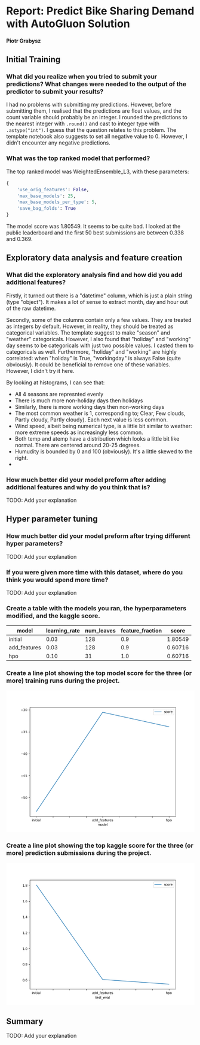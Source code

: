 # Report: Predict Bike Sharing Demand with AutoGluon Solution
#### Piotr Grabysz

## Initial Training
### What did you realize when you tried to submit your predictions? What changes were needed to the output of the predictor to submit your results?
I had no problems with submitting my predictions. However, before submitting them, I realised that the predictions are float values, and the count variable should probably be an integer.
I rounded the predictions to the nearest integer with `.round()` and cast to integer type with `.astype("int")`. I guess that the question relates to this problem.
The template notebook also suggests to set all negative value to 0. However, I didn't encounter any negative predictions.

### What was the top ranked model that performed?
The top ranked model was WeightedEnsemble_L3, with these parameters:

```python
{
    'use_orig_features': False,
    'max_base_models': 25,
    'max_base_models_per_type': 5,
    'save_bag_folds': True
}
```
The model score was 1.80549. It seems to be quite bad. I looked at the public leaderboard and the first 50 best submissions are between 0.338 and 0.369.

## Exploratory data analysis and feature creation
### What did the exploratory analysis find and how did you add additional features?
Firstly, it turned out there is a "datetime" column, which is just a plain string (type "object"). It makes a lot of sense to extract month, day and hour out of the raw datetime.

Secondly, some of the columns contain only a few values. They are treated as integers by default. However, in reality, they should be treated as categorical variables.
The template suggest to make "season" and "weather" categoricals. However, I also found that "holiday" and "working" day seems to be categoricals with just two possible values.
I casted them to categoricals as well. Furthermore, "holiday" and "working" are highly correlated: when "holiday" is True, "workingday" is always False (quite obviously).
It could be beneficial to remove one of these variables. However, I didn't try it here.

By looking at histograms, I can see that:

* All 4 seasons are represnted evenly
* There is much more non-holiday days then holidays
* Similarly, there is more working days then non-working days
* The most common weather is 1, corresponding to; Clear, Few clouds, Partly cloudy, Partly cloudy). Each next value is less common.
* Wind speed, albeit being numerical type, is a little bit similar to weather: more extreme speeds as increasingly less common.
* Both temp and atemp have a distribution which looks a little bit like normal. There are centered around 20-25 degrees.
* Humudity is bounded by 0 and 100 (obviously). It's a little skewed to the right.
* 

### How much better did your model preform after adding additional features and why do you think that is?
TODO: Add your explanation

## Hyper parameter tuning
### How much better did your model preform after trying different hyper parameters?
TODO: Add your explanation

### If you were given more time with this dataset, where do you think you would spend more time?
TODO: Add your explanation

### Create a table with the models you ran, the hyperparameters modified, and the kaggle score.
|model|learning_rate|num_leaves|feature_fraction|score|
|--|--|--|--|--|
|initial|0.03|128|0.9|1.80549|
|add_features|0.03|128|0.9|0.60716|
|hpo|0.10|31|1.0|0.60716|

### Create a line plot showing the top model score for the three (or more) training runs during the project.

![model_train_score.png](img/model_train_score.png)

### Create a line plot showing the top kaggle score for the three (or more) prediction submissions during the project.

![model_test_score.png](img/model_test_score.png)

## Summary
TODO: Add your explanation
